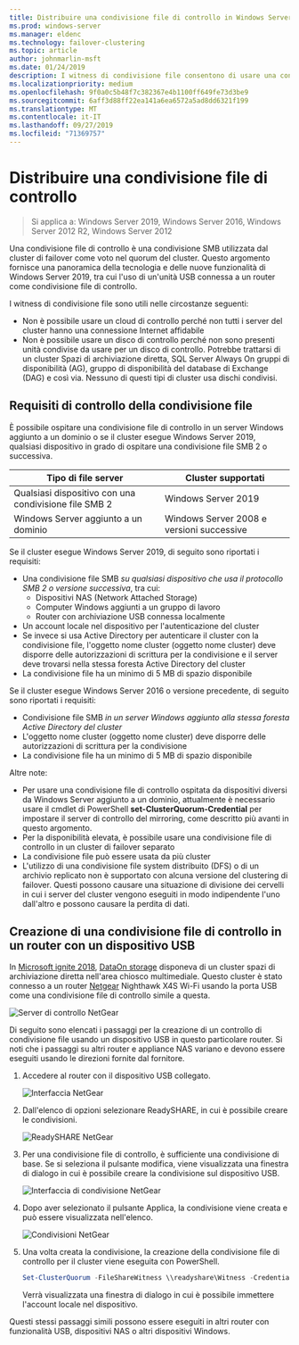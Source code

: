 ```yaml
---
title: Distribuire una condivisione file di controllo in Windows Server 2019
ms.prod: windows-server
ms.manager: eldenc
ms.technology: failover-clustering
ms.topic: article
author: johnmarlin-msft
ms.date: 01/24/2019
description: I witness di condivisione file consentono di usare una condivisione file per votare il quorum del cluster. Questo argomento descrive i witness di condivisione file e le nuove funzionalità, tra cui l'uso di un'unità USB connessa a un router come condivisione file di controllo.
ms.localizationpriority: medium
ms.openlocfilehash: 9f0a0c5b48f7c382367e4b1100ff649fe73d3be9
ms.sourcegitcommit: 6aff3d88ff22ea141a6ea6572a5ad8dd6321f199
ms.translationtype: MT
ms.contentlocale: it-IT
ms.lasthandoff: 09/27/2019
ms.locfileid: "71369757"
---
```

# <a name="deploy-a-file-share-witness"></a>Distribuire una condivisione file di controllo

> Si applica a: Windows Server 2019, Windows Server 2016, Windows Server 2012 R2, Windows Server 2012

Una condivisione file di controllo è una condivisione SMB utilizzata dal cluster di failover come voto nel quorum del cluster. Questo argomento fornisce una panoramica della tecnologia e delle nuove funzionalità di Windows Server 2019, tra cui l'uso di un'unità USB connessa a un router come condivisione file di controllo.

I witness di condivisione file sono utili nelle circostanze seguenti:  

- Non è possibile usare un cloud di controllo perché non tutti i server del cluster hanno una connessione Internet affidabile
- Non è possibile usare un disco di controllo perché non sono presenti unità condivise da usare per un disco di controllo. Potrebbe trattarsi di un cluster Spazi di archiviazione diretta, SQL Server Always On gruppi di disponibilità (AG), gruppo di disponibilità del database di Exchange (DAG) e così via.  Nessuno di questi tipi di cluster usa dischi condivisi.

## <a name="file-share-witness-requirements"></a>Requisiti di controllo della condivisione file

È possibile ospitare una condivisione file di controllo in un server Windows aggiunto a un dominio o se il cluster esegue Windows Server 2019, qualsiasi dispositivo in grado di ospitare una condivisione file SMB 2 o successiva.

|Tipo di file server                 | Cluster supportati |
|---------------------------------|--------------------|
|Qualsiasi dispositivo con una condivisione file SMB 2 | Windows Server 2019|
|Windows Server aggiunto a un dominio     | Windows Server 2008 e versioni successive|

Se il cluster esegue Windows Server 2019, di seguito sono riportati i requisiti:

- Una condivisione file SMB *su qualsiasi dispositivo che usa il protocollo SMB 2 o versione successiva*, tra cui:
    - Dispositivi NAS (Network Attached Storage)
    - Computer Windows aggiunti a un gruppo di lavoro
    - Router con archiviazione USB connessa localmente
- Un account locale nel dispositivo per l'autenticazione del cluster
- Se invece si usa Active Directory per autenticare il cluster con la condivisione file, l'oggetto nome cluster (oggetto nome cluster) deve disporre delle autorizzazioni di scrittura per la condivisione e il server deve trovarsi nella stessa foresta Active Directory del cluster
- La condivisione file ha un minimo di 5 MB di spazio disponibile

Se il cluster esegue Windows Server 2016 o versione precedente, di seguito sono riportati i requisiti:

- Condivisione file SMB *in un server Windows aggiunto alla stessa foresta Active Directory del cluster*
- L'oggetto nome cluster (oggetto nome cluster) deve disporre delle autorizzazioni di scrittura per la condivisione
- La condivisione file ha un minimo di 5 MB di spazio disponibile

Altre note:
- Per usare una condivisione file di controllo ospitata da dispositivi diversi da Windows Server aggiunto a un dominio, attualmente è necessario usare il cmdlet di PowerShell **set-ClusterQuorum-Credential** per impostare il server di controllo del mirroring, come descritto più avanti in questo argomento.
- Per la disponibilità elevata, è possibile usare una condivisione file di controllo in un cluster di failover separato
- La condivisione file può essere usata da più cluster
- L'utilizzo di una condivisione file system distribuito (DFS) o di un archivio replicato non è supportato con alcuna versione del clustering di failover.  Questi possono causare una situazione di divisione dei cervelli in cui i server del cluster vengono eseguiti in modo indipendente l'uno dall'altro e possono causare la perdita di dati.

## <a name="creating-a-file-share-witness-on-a-router-with-a-usb-device"></a>Creazione di una condivisione file di controllo in un router con un dispositivo USB

In [Microsoft ignite 2018](https://azure.microsoft.com/ignite/), [DataOn storage](http://www.dataonstorage.com/) disponeva di un cluster spazi di archiviazione diretta nell'area chiosco multimediale.  Questo cluster è stato connesso a un router [Netgear](https://www.netgear.com) Nighthawk X4S Wi-Fi usando la porta USB come una condivisione file di controllo simile a questa.

![Server di controllo NetGear](media/File-Share-Witness/FSW1.png)

Di seguito sono elencati i passaggi per la creazione di un controllo di condivisione file usando un dispositivo USB in questo particolare router.  Si noti che i passaggi su altri router e appliance NAS variano e devono essere eseguiti usando le direzioni fornite dal fornitore.


1. Accedere al router con il dispositivo USB collegato.

   ![Interfaccia NetGear](media/File-Share-Witness/FSW2.png)

2. Dall'elenco di opzioni selezionare ReadySHARE, in cui è possibile creare le condivisioni.

   ![ReadySHARE NetGear](media/File-Share-Witness/FSW3.png)

3. Per una condivisione file di controllo, è sufficiente una condivisione di base.  Se si seleziona il pulsante modifica, viene visualizzata una finestra di dialogo in cui è possibile creare la condivisione sul dispositivo USB.

   ![Interfaccia di condivisione NetGear](media/File-Share-Witness/FSW4.png)

4. Dopo aver selezionato il pulsante Applica, la condivisione viene creata e può essere visualizzata nell'elenco.

   ![Condivisioni NetGear](media/File-Share-Witness/FSW5.png)

5. Una volta creata la condivisione, la creazione della condivisione file di controllo per il cluster viene eseguita con PowerShell.

   ```PowerShell
   Set-ClusterQuorum -FileShareWitness \\readyshare\Witness -Credential (Get-Credential)
   ```

   Verrà visualizzata una finestra di dialogo in cui è possibile immettere l'account locale nel dispositivo.

Questi stessi passaggi simili possono essere eseguiti in altri router con funzionalità USB, dispositivi NAS o altri dispositivi Windows.
